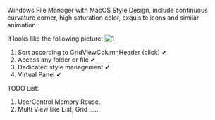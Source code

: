 Windows File Manager with MacOS Style Design, include continuous curvature corner, high saturation color, exquisite icons and similar animation.

It looks like the following picture:
![1](https://github.com/clzoc/WinFinder/assets/62627722/3cb2b3cc-aa60-4723-9a3a-462ea6d101b7)




1. Sort according to GridViewColumnHeader (click) ✔
2. Access any folder or file ✔
3. Dedicated style management ✔
4. Virtual Panel ✔

TODO List:
  1. UserControl Memory Reuse.
  2. Multi View like List, Grid ......
